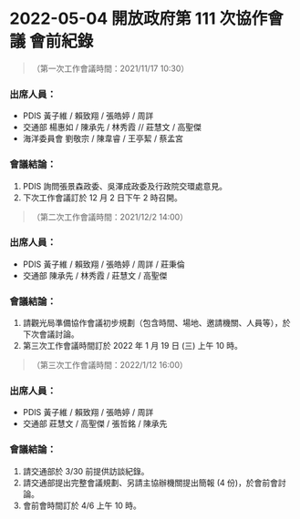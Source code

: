 # 2022-05-04 開放政府第 111 次協作會議 會前紀錄

> （第一次工作會議時間：2021/11/17 10:30）

### 出席人員：

- PDIS 黃子維 / 賴致翔 / 張皓婷 / 周詳
- 交通部 楊惠如 / 陳承先 / 林秀霞 // 莊慧文 / 高聖傑
- 海洋委員會 劉敬宗 / 陳韋睿 / 王亭絜 / 蔡孟宮

### 會議結論：

1. PDIS 詢問張景森政委、吳澤成政委及行政院交環處意見。
2. 下次工作會議訂於 12 月 2 日下午 2 時召開。

> （第二次工作會議時間：2021/12/2 14:00）

### 出席人員：

- PDIS 黃子維 / 賴致翔 / 張皓婷 / 周詳 / 莊秉倫
- 交通部 陳承先 / 林秀霞 / 莊慧文 / 高聖傑

### 會議結論：

1. 請觀光局準備協作會議初步規劃（包含時間、場地、邀請機關、人員等），於下次會議討論。
2. 第三次工作會議時間訂於 2022 年 1 月 19 日 (三) 上午 10 時。

> （第三次工作會議時間：2022/1/12 16:00）

### 出席人員：

- PDIS 黃子維 / 賴致翔 / 張皓婷 / 周詳
- 交通部 莊慧文 / 高聖傑 / 張哲銘 / 陳承先

### 會議結論：

1. 請交通部於 3/30 前提供訪談紀錄。
2. 請交通部提出完整會議規劃、另請主協辦機關提出簡報 (4 份)，於會前會討論。
3. 會前會時間訂於 4/6 上午 10 時。

